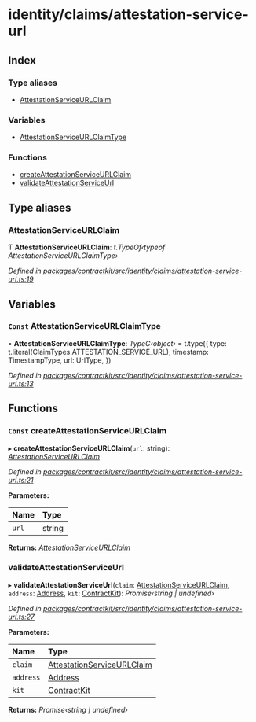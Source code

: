 # identity/claims/attestation-service-url

## Index

### Type aliases

* [AttestationServiceURLClaim](_identity_claims_attestation_service_url_.md#attestationserviceurlclaim)

### Variables

* [AttestationServiceURLClaimType](_identity_claims_attestation_service_url_.md#const-attestationserviceurlclaimtype)

### Functions

* [createAttestationServiceURLClaim](_identity_claims_attestation_service_url_.md#const-createattestationserviceurlclaim)
* [validateAttestationServiceUrl](_identity_claims_attestation_service_url_.md#validateattestationserviceurl)

## Type aliases

### AttestationServiceURLClaim

Ƭ **AttestationServiceURLClaim**: _t.TypeOf‹typeof AttestationServiceURLClaimType›_

_Defined in_ [_packages/contractkit/src/identity/claims/attestation-service-url.ts:19_](https://github.com/celo-org/celo-monorepo/blob/master/packages/contractkit/src/identity/claims/attestation-service-url.ts#L19)

## Variables

### `Const` AttestationServiceURLClaimType

• **AttestationServiceURLClaimType**: _TypeC‹object›_ = t.type\({ type: t.literal\(ClaimTypes.ATTESTATION\_SERVICE\_URL\), timestamp: TimestampType, url: UrlType, }\)

_Defined in_ [_packages/contractkit/src/identity/claims/attestation-service-url.ts:13_](https://github.com/celo-org/celo-monorepo/blob/master/packages/contractkit/src/identity/claims/attestation-service-url.ts#L13)

## Functions

### `Const` createAttestationServiceURLClaim

▸ **createAttestationServiceURLClaim**\(`url`: string\): [_AttestationServiceURLClaim_](_identity_claims_attestation_service_url_.md#attestationserviceurlclaim)

_Defined in_ [_packages/contractkit/src/identity/claims/attestation-service-url.ts:21_](https://github.com/celo-org/celo-monorepo/blob/master/packages/contractkit/src/identity/claims/attestation-service-url.ts#L21)

**Parameters:**

| Name | Type |
| :--- | :--- |
| `url` | string |

**Returns:** [_AttestationServiceURLClaim_](_identity_claims_attestation_service_url_.md#attestationserviceurlclaim)

### validateAttestationServiceUrl

▸ **validateAttestationServiceUrl**\(`claim`: [AttestationServiceURLClaim](_identity_claims_attestation_service_url_.md#attestationserviceurlclaim), `address`: [Address](_base_.md#address), `kit`: [ContractKit](../classes/_kit_.contractkit.md)\): _Promise‹string \| undefined›_

_Defined in_ [_packages/contractkit/src/identity/claims/attestation-service-url.ts:27_](https://github.com/celo-org/celo-monorepo/blob/master/packages/contractkit/src/identity/claims/attestation-service-url.ts#L27)

**Parameters:**

| Name | Type |
| :--- | :--- |
| `claim` | [AttestationServiceURLClaim](_identity_claims_attestation_service_url_.md#attestationserviceurlclaim) |
| `address` | [Address](_base_.md#address) |
| `kit` | [ContractKit](../classes/_kit_.contractkit.md) |

**Returns:** _Promise‹string \| undefined›_

